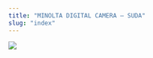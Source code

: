```yaml
---
title: "MINOLTA DIGITAL CAMERA – SUDA"
slug: "index"
---
```


[![](/wp-content/2008/11/PICT0296-300x225.jpg)](/wp-content/2008/11/PICT0296.jpg)